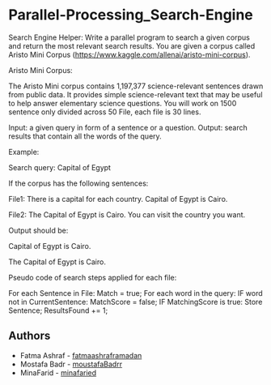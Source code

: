 # Parallel-Processing_Search-Engine

Search Engine Helper:   Write a parallel program to search a given corpus and return the most relevant search results. You are given a corpus called Aristo Mini Corpus (https://www.kaggle.com/allenai/aristo-mini-corpus). 
 
Aristo Mini Corpus: 
 
The Aristo Mini corpus contains 1,197,377 science-relevant sentences drawn from public data. It provides simple science-relevant text that may be useful to help answer elementary science questions. You will work on 1500 sentence only divided across 50 File, each file is 30 lines. 
 
Input: a given query in form of a sentence or a question. Output: search results that contain all the words of the query. 
 
Example: 
 
Search query: Capital of Egypt 
 
If the corpus has the following sentences: 
 
File1: There is a capital for each country. Capital of Egypt is Cairo. 
 
File2: The Capital of Egypt is Cairo. You can visit the country you want. 
 
Output should be: 
 
Capital of Egypt is Cairo. 
 

 
The Capital of Egypt is Cairo. 
 
 
Pseudo code of search steps applied for each file: 
 
For each Sentence in File:  Match = true; For each word in the query: IF word not in CurrentSentence: MatchScore = false;   IF MatchingScore is true:    Store Sentence;              ResultsFound += 1; 
 
 ## Authors
   * Fatma Ashraf - [fatmaashraframadan](https://github.com/fatmaashraframadan?tab=repositories)
   * Mostafa Badr - [moustafaBadrr](https://github.com/moustafaBadrr)
   * MinaFarid - [minafaried](https://github.com/minafaried)

